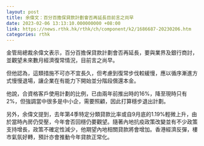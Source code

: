 ```yaml
---
layout: post
title: 余偉文：百分百擔保貸款計劃會否再延長目前言之尚早
date: 2023-02-06 13:13:10.000000000 +08:00
link: https://news.rthk.hk/rthk/ch/component/k2/1686687-20230206.htm
categories: rthk
---
```


金管局總裁余偉文表示，百分百擔保貸款計劃會否再延長，要與業界及銀行商討，並觀望未來數月經濟復常情況，目前言之尚早。

但他認為，這類措施不可亦不宜長久，但考慮到復常步伐較緩慢，應以循序漸進方式慢慢退場，讓企業在有能力下開始並分階段償還本金。

他說，合資格客戶使用計劃的比例，已由兩年前推出時的16%，降至現時只有2%，但強調當中很多是中小企，需要照顧，因此打算穩步退出計劃。

另外，余偉文提到，去年第4季特定分類貸款比率或自9月底的1.19%輕微上升，由於當時內房仍受壓，今年會否回穩仍要觀望。隨著內地抗疫政策改變並有不少政策支持增長，政策不確定性減少，他期望內地相關貸款將會增加。香港經濟反彈，樓市氣氛好轉，預計亦會推動今年貸款正常化。
